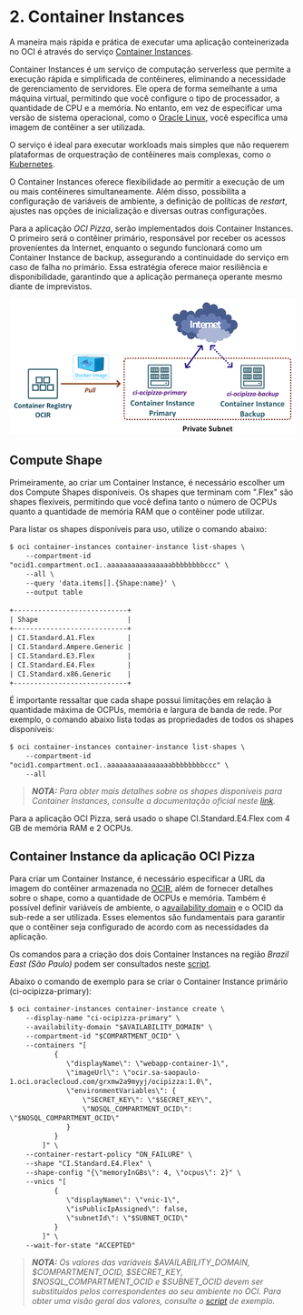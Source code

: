 # 2. Container Instances

A maneira mais rápida e prática de executar uma aplicação conteinerizada no OCI  é através do serviço [Container Instances](https://docs.oracle.com/en-us/iaas/Content/container-instances/overview-of-container-instances.htm#overview-of-container-instances).

Container Instances é um serviço de computação serverless que permite a execução rápida e simplificada de contêineres, eliminando a necessidade de gerenciamento de servidores. Ele opera de forma semelhante a uma máquina virtual, permitindo que você configure o tipo de processador, a quantidade de CPU e a memória. No entanto, em vez de especificar uma versão de sistema operacional, como o [Oracle Linux](https://www.oracle.com/linux/technologies/oracle-linux-downloads.html), você especifica uma imagem de contêiner a ser utilizada.

O serviço é ideal para executar workloads mais simples que não requerem plataformas de orquestração de contêineres mais complexas, como o [Kubernetes](https://docs.oracle.com/en-us/iaas/Content/ContEng/home.htm).

O Container Instances oferece flexibilidade ao permitir a execução de um ou mais contêineres simultaneamente. Além disso, possibilita a configuração de variáveis de ambiente, a definição de políticas de _restart_, ajustes nas opções de inicialização e diversas outras configurações.

Para a aplicação _OCI Pizza_, serão implementados dois Container Instances. O primeiro será o contêiner primário, responsável por receber os acessos provenientes da Internet, enquanto o segundo funcionará como um Container Instance de backup, assegurando a continuidade do serviço em caso de falha no primário. Essa estratégia oferece maior resiliência e disponibilidade, garantindo que a aplicação permaneça operante mesmo diante de imprevistos.

![alt_text](./imgs/ci-1.png "Oracle Container Instace")

## Compute Shape

Primeiramente, ao criar um Container Instance, é necessário escolher um dos Compute Shapes disponíveis. Os shapes que terminam com ".Flex" são shapes flexíveis, permitindo que você defina tanto o número de OCPUs quanto a quantidade de memória RAM que o contêiner pode utilizar.

Para listar os shapes disponíveis para uso, utilize o comando abaixo:

```
$ oci container-instances container-instance list-shapes \
    --compartment-id "ocid1.compartment.oc1..aaaaaaaaaaaaaaaabbbbbbbbccc" \
    --all \
    --query 'data.items[].{Shape:name}' \
    --output table

+----------------------------+
| Shape                      |
+----------------------------+
| CI.Standard.A1.Flex        |
| CI.Standard.Ampere.Generic |
| CI.Standard.E3.Flex        |
| CI.Standard.E4.Flex        |
| CI.Standard.x86.Generic    |
+----------------------------+
```

É importante ressaltar que cada shape possui limitações em relação à quantidade máxima de OCPUs, memória e largura de banda de rede. Por exemplo, o comando abaixo lista todas as propriedades de todos os shapes disponíveis:

```
$ oci container-instances container-instance list-shapes \
    --compartment-id "ocid1.compartment.oc1..aaaaaaaaaaaaaaaabbbbbbbbccc" \
    --all
```

>_**__NOTA:__** Para obter mais detalhes sobre os shapes disponíveis para Container Instances, consulte a documentação oficial neste [link](https://docs.oracle.com/en-us/iaas/Content/container-instances/container-instance-shapes.htm#container-instance-shapes)._

Para a aplicação OCI Pizza, será usado o shape CI.Standard.E4.Flex com 4 GB de memória RAM e 2 OCPUs.

## Container Instance da aplicação OCI Pizza

Para criar um Container Instance, é necessário especificar a URL da imagem do contêiner armazenada no [OCIR](https://docs.oracle.com/en-us/iaas/Content/Registry/home.htm), além de fornecer detalhes sobre o shape, como a quantidade de OCPUs e memória. Também é possível definir variáveis de ambiente, o a[availability domain](https://docs.oracle.com/en-us/iaas/Content/General/Concepts/regions.htm) e o OCID da sub-rede a ser utilizada. Esses elementos são fundamentais para garantir que o contêiner seja configurado de acordo com as necessidades da aplicação.

Os comandos para a criação dos dois Container Instances na região _Brazil East (São Paulo)_ podem ser consultados neste [script](../scripts/ci-saopaulo.sh).

Abaixo o comando de exemplo para se criar o Container Instance primário (ci-ocipizza-primary):

```
$ oci container-instances container-instance create \
    --display-name "ci-ocipizza-primary" \
    --availability-domain "$AVAILABILITY_DOMAIN" \
    --compartment-id "$COMPARTMENT_OCID" \
    --containers "[  
           {     
              \"displayName\": \"webapp-container-1\",
	          \"imageUrl\": \"ocir.sa-saopaulo-1.oci.oraclecloud.com/grxmw2a9myyj/ocipizza:1.0\",
	          \"environmentVariables\": {
                  \"SECRET_KEY\": \"$SECRET_KEY\",
                  \"NOSQL_COMPARTMENT_OCID\": \"$NOSQL_COMPARTMENT_OCID\"
              }
           }
        ]" \
    --container-restart-policy "ON_FAILURE" \
    --shape "CI.Standard.E4.Flex" \
    --shape-config "{\"memoryInGBs\": 4, \"ocpus\": 2}" \
    --vnics "[
           {
              \"displayName\": \"vnic-1\",
              \"isPublicIpAssigned\": false,
              \"subnetId\": \"$SUBNET_OCID\"
           }
        ]" \
    --wait-for-state "ACCEPTED"
```

>_**__NOTA:__** Os valores das variáveis $AVAILABILITY_DOMAIN, $COMPARTMENT_OCID, $SECRET_KEY, $NOSQL_COMPARTMENT_OCID e $SUBNET_OCID devem ser substituídos pelos correspondentes ao seu ambiente no OCI. Para obter uma visão geral dos valores, consulte o [script](../scripts/ci-saopaulo.sh) de exemplo._